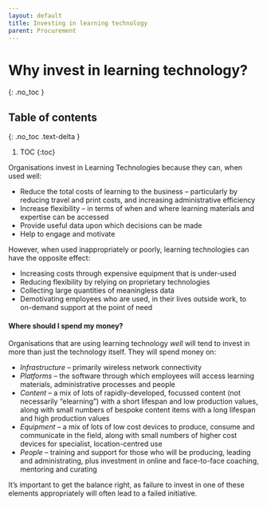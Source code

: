 ```yaml
---
layout: default
title: Investing in learning technology
parent: Procurement
---
```

# Why invest in learning technology?
{: .no_toc }

## Table of contents
{: .no_toc .text-delta }

1. TOC
{:toc}

Organisations invest in Learning Technologies because they can, when used well:

+ Reduce the total costs of learning to the business &ndash; particularly by reducing travel and print costs, and increasing administrative efficiency
+ Increase flexibility &ndash; in terms of when and where learning materials and expertise can be accessed
+ Provide useful data upon which decisions can be made
+ Help to engage and motivate

However, when used inappropriately or poorly, learning technologies can have the opposite effect:

+ Increasing costs through expensive equipment that is under-used
+ Reducing flexibility by relying on proprietary technologies
+ Collecting large quantities of meaningless data
+ Demotivating employees who are used, in their lives outside work, to on-demand support at the point of need

#### Where should I spend my money?

Organisations that are using learning technology *well* will tend to invest in more than just the technology itself. They will spend money on:

+ *Infrastructure* &ndash; primarily wireless network connectivity
+ *Platforms* &ndash; the software through which employees will access learning materials, administrative processes and people
+ *Content* &ndash; a mix of lots of rapidly-developed, focussed content (not necessarily &ldquo;elearning&rdquo;) with a short lifespan and low production values, along with small numbers of bespoke content items with a long lifespan and high production values
+ *Equipment* &ndash; a mix of lots of low cost devices to produce, consume and communicate in the field, along with small numbers of higher cost devices for specialist, location-centred use
+ *People* &ndash; training and support for those who will be producing, leading and administrating, plus investment in online and face-to-face coaching, mentoring and curating

It&rsquo;s important to get the balance right, as failure to invest in one of these elements appropriately will often lead to a failed initiative.